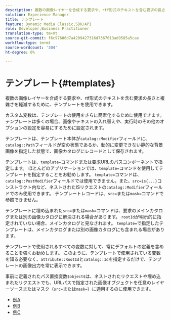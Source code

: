 ```yaml
---
description: 複数の画像レイヤーを合成する要求や、rtf形式のテキストを含む要求の長さと複雑さを軽減するために、テンプレートを使用できます。
solution: Experience Manager
title: テンプレート
feature: Dynamic Media Classic,SDK/API
role: Developer,Business Practitioner
translation-type: tm+mt
source-git-commit: f6c97606d7a4209427316d7367013ad9585a5cae
workflow-type: tm+mt
source-wordcount: '304'
ht-degree: 0%

---
```



# テンプレート{#templates}

複数の画像レイヤーを合成する要求や、rtf形式のテキストを含む要求の長さと複雑さを軽減するために、テンプレートを使用できます。

カスタム変数は、テンプレートの使用をさらに簡素化するために使用できます。 テンプレートは多くの場合、画像やテキストの入れ替えや、実行時のその他のオプションの設定を容易にするために設定されます。

テンプレートは、テンプレート本体が`catalog::Modifier`フィールドに、`catalog::Path`フィールドが空の状態であるか、動的に変更できない静的な背景画像を指定した状態で、画像カタログにレコードとして保存されます。

テンプレートは、`template=`コマンドまたは要求URLのパスコンポーネントで指定します。 ほとんどのアプリケーションでは、`template=`コマンドを使用してテンプレートを指定することをお勧めします。 `template=`コマンドは、`catalog::PostModifier`フィールドでは使用できません。また、`src=is{...}`コンストラクト内など、ネストされたISリクエストの`catalog::Modifier`フィールドでのみ使用できます。 テンプレートレコードは、`src=`または`mask=`コマンドで参照できません。

テンプレートに埋め込まれた`src=`または`mask=`コマンドは、要求のメインカタログまたは別の画像カタログに解決される場合があります。 `rootId`が明示的に指定されていない場合、メインカタログと見なされます。 `template=`で指定したテンプレートは、メインカタログまたは別の画像カタログにも含まれる場合があります。

テンプレートで使用されるすべての変数に対して、常にデフォルトの定義を含めることを強くお勧めします。 このように、テンプレートで使用されている変数を知る必要なく、`attribute::RootId`と`catalog::Id`を指定するだけで、テンプレートの画像出力を常に表示できます。

事前に定義されたパス置換変数`$object$`は、ネストされたリクエストや埋め込まれたリクエストでも、URLパスで指定された画像オブジェクトを任意のレイヤーソースまたはマスク（`src=`または`mask=`）に適用するのに使用できます。

* [例A](r-example-a.md)
* [例B](r-example-b.md)
* [例C](r-example-c.md)
